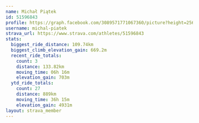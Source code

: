 ```yaml
---
name: Michał Piątek
id: 51596843
profile: https://graph.facebook.com/3089571771067360/picture?height=256&width=256
username: michal-piatek
strava_url: https://www.strava.com/athletes/51596843
stats:
  biggest_ride_distance: 109.74km
  biggest_climb_elevation_gain: 669.2m
  recent_ride_totals:
    count: 3
    distance: 133.82km
    moving_time: 06h 16m
    elevation_gain: 703m
  ytd_ride_totals:
    count: 27
    distance: 889km
    moving_time: 36h 15m
    elevation_gain: 4931m
layout: strava_member
--- 
```

